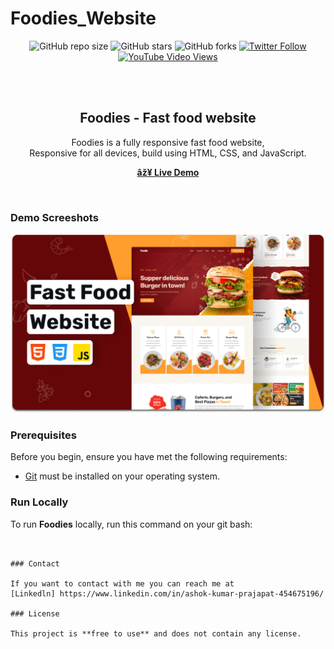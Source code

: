 # Foodies_Website
<div align="center">
  
  ![GitHub repo size](https://img.shields.io/github/repo-size/codewithsadee/Foodies)
  ![GitHub stars](https://img.shields.io/github/stars/codewithsadee/Foodies?style=social)
  ![GitHub forks](https://img.shields.io/github/forks/codewithsadee/Foodies?style=social)
  [![Twitter Follow](https://img.shields.io/twitter/follow/codewithsadee?style=social)](https://twitter.com/intent/follow?screen_name=codewithsadee)
  [![YouTube Video Views](https://img.shields.io/youtube/views/5XnX83goEZo?style=social)](https://youtu.be/5XnX83goEZo)

  <br />
  <br />

  <h2 align="center">Foodies - Fast food website</h2>

  Foodies is a fully responsive fast food website, <br />Responsive for all devices, build using HTML, CSS, and JavaScript.

  <a href="https://codewithsadee.github.io/Foodies/"><strong>âž¥ Live Demo</strong></a>

</div>

<br />

### Demo Screeshots

![Foodies Desktop Demo](./readme-images/desktop.png "Desktop Demo")

### Prerequisites

Before you begin, ensure you have met the following requirements:

* [Git](https://git-scm.com/downloads "Download Git") must be installed on your operating system.

### Run Locally

To run **Foodies** locally, run this command on your git bash:

```


### Contact

If you want to contact with me you can reach me at 
[Linkedln] https://www.linkedin.com/in/ashok-kumar-prajapat-454675196/

### License

This project is **free to use** and does not contain any license.


